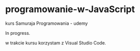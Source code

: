 # programowanie-w-JavaScript
kurs Samuraja Programowania - udemy

In progress.


w trakcie kursu korzystam z Visual Studio Code.
